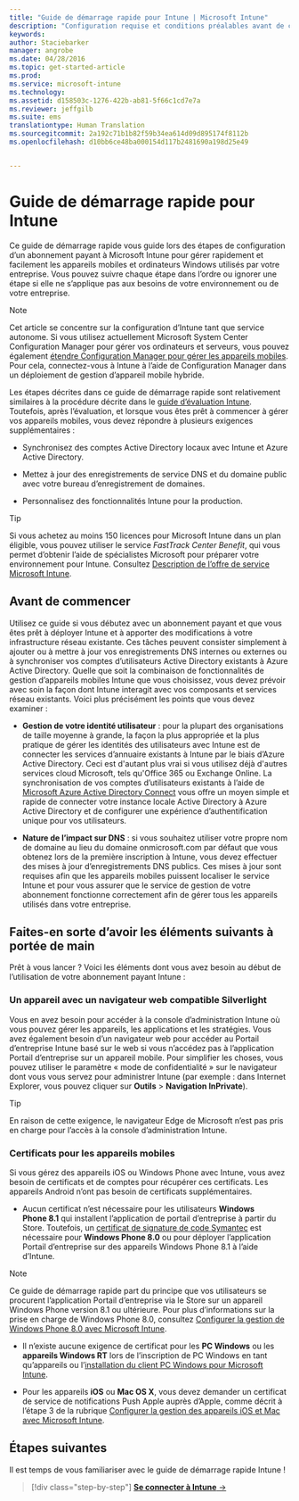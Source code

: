 ```yaml
---
title: "Guide de démarrage rapide pour Intune | Microsoft Intune"
description: "Configuration requise et conditions préalables avant de commencer à utiliser votre abonnement Intune"
keywords: 
author: Staciebarker
manager: angrobe
ms.date: 04/28/2016
ms.topic: get-started-article
ms.prod: 
ms.service: microsoft-intune
ms.technology: 
ms.assetid: d158503c-1276-422b-ab81-5f66c1cd7e7a
ms.reviewer: jeffgilb
ms.suite: ems
translationtype: Human Translation
ms.sourcegitcommit: 2a192c71b1b82f59b34ea614d09d895174f8112b
ms.openlocfilehash: d10bb6ce48ba000154d117b2481690a198d25e49


---
```



# Guide de démarrage rapide pour Intune
Ce guide de démarrage rapide vous guide lors des étapes de configuration d’un abonnement payant à Microsoft Intune pour gérer rapidement et facilement les appareils mobiles et ordinateurs Windows utilisés par votre entreprise. Vous pouvez suivre chaque étape dans l’ordre ou ignorer une étape si elle ne s’applique pas aux besoins de votre environnement ou de votre entreprise.

>[!NOTE]
>Cet article se concentre sur la configuration d’Intune tant que service autonome. Si vous utilisez actuellement Microsoft System Center Configuration Manager pour gérer vos ordinateurs et serveurs, vous pouvez également [étendre Configuration Manager pour gérer les appareils mobiles](https://technet.microsoft.com/library/jj884158.aspx). Pour cela, connectez-vous à Intune à l’aide de Configuration Manager dans un déploiement de gestion d’appareil mobile hybride.

Les étapes décrites dans ce guide de démarrage rapide sont relativement similaires à la procédure décrite dans le [guide d’évaluation Intune](/intune/understand-explore/get-started-with-a-30-day-trial-of-microsoft-intune). Toutefois, après l’évaluation, et lorsque vous êtes prêt à commencer à gérer vos appareils mobiles, vous devez répondre à plusieurs exigences supplémentaires :

-   Synchronisez des comptes Active Directory locaux avec Intune et Azure Active Directory.

-   Mettez à jour des enregistrements de service DNS et du domaine public avec votre bureau d’enregistrement de domaines.

-   Personnalisez des fonctionnalités Intune pour la production.

>[!TIP]
>Si vous achetez au moins 150 licences pour Microsoft Intune dans un plan éligible, vous pouvez utiliser le service *FastTrack Center Benefit*, qui vous permet d’obtenir l’aide de spécialistes Microsoft pour préparer votre environnement pour Intune. Consultez [Description de l’offre de service Microsoft Intune](https://technet.microsoft.com/library/mt228265.aspx).


## Avant de commencer
Utilisez ce guide si vous débutez avec un abonnement payant et que vous êtes prêt à déployer Intune et à apporter des modifications à votre infrastructure réseau existante. Ces tâches peuvent consister simplement à ajouter ou à mettre à jour vos enregistrements DNS internes ou externes ou à synchroniser vos comptes d’utilisateurs Active Directory existants à Azure Active Directory. Quelle que soit la combinaison de fonctionnalités de gestion d’appareils mobiles Intune que vous choisissez, vous devez prévoir avec soin la façon dont Intune interagit avec vos composants et services réseau existants. Voici plus précisément les points que vous devez examiner :

-   **Gestion de votre identité utilisateur** : pour la plupart des organisations de taille moyenne à grande, la façon la plus appropriée et la plus pratique de gérer les identités des utilisateurs avec Intune est de connecter les services d’annuaire existants à Intune par le biais d’Azure Active Directory. Ceci est d'autant plus vrai si vous utilisez déjà d'autres services cloud Microsoft, tels qu'Office 365 ou Exchange Online. La synchronisation de vos comptes d’utilisateurs existants à l’aide de [Microsoft Azure Active Directory Connect](https://www.microsoft.com/download/details.aspx?id=47594) vous offre un moyen simple et rapide de connecter votre instance locale Active Directory à Azure Active Directory et de configurer une expérience d’authentification unique pour vos utilisateurs.

-   **Nature de l’impact sur DNS** : si vous souhaitez utiliser votre propre nom de domaine au lieu du domaine onmicrosoft.com par défaut que vous obtenez lors de la première inscription à Intune, vous devez effectuer des mises à jour d’enregistrements DNS publics. Ces mises à jour sont requises afin que les appareils mobiles puissent localiser le service Intune et pour vous assurer que le service de gestion de votre abonnement fonctionne correctement afin de gérer tous les appareils utilisés dans votre entreprise.

## Faites-en sorte d’avoir les éléments suivants à portée de main
Prêt à vous lancer ? Voici les éléments dont vous avez besoin au début de l’utilisation de votre abonnement payant Intune :

### Un appareil avec un navigateur web compatible Silverlight
Vous en avez besoin pour accéder à la console d’administration Intune où vous pouvez gérer les appareils, les applications et les stratégies. Vous avez également besoin d’un navigateur web pour accéder au Portail d’entreprise Intune basé sur le web si vous n’accédez pas à l’application Portail d’entreprise sur un appareil mobile. Pour simplifier les choses, vous pouvez utiliser le paramètre « mode de confidentialité » sur le navigateur dont vous vous servez pour administrer Intune (par exemple : dans Internet Explorer, vous pouvez cliquer sur **Outils** &gt; **Navigation InPrivate**).

>[!TIP]
>En raison de cette exigence, le navigateur Edge de Microsoft n’est pas pris en charge pour l’accès à la console d’administration Intune.


### Certificats pour les appareils mobiles
Si vous gérez des appareils iOS ou Windows Phone avec Intune, vous avez besoin de certificats et de comptes pour récupérer ces certificats. Les appareils Android n’ont pas besoin de certificats supplémentaires.

- Aucun certificat n’est nécessaire pour les utilisateurs **Windows Phone 8.1** qui installent l’application de portail d’entreprise à partir du Store. Toutefois, un [certificat de signature de code Symantec](https://products.websecurity.symantec.com/orders/enrollment/microsoftCert.do) est nécessaire pour **Windows Phone 8.0** ou pour déployer l’application Portail d’entreprise sur des appareils Windows Phone 8.1 à l’aide d’Intune.

>[!NOTE]
>Ce guide de démarrage rapide part du principe que vos utilisateurs se procurent l’application Portail d’entreprise via le Store sur un appareil Windows Phone version 8.1 ou ultérieure. Pour plus d’informations sur la prise en charge de Windows Phone 8.0, consultez [Configurer la gestion de Windows Phone 8.0 avec Microsoft Intune](/Intune/deploy-use/set-up-windows-phone-8.0-management-with-microsoft-intune).

- Il n’existe aucune exigence de certificat pour les **PC Windows** ou les **appareils Windows RT** lors de l’inscription de PC Windows en tant qu’appareils ou l’[installation du client PC Windows pour Microsoft Intune](/intune/deploy-use/install-the-windows-pc-client-with-microsoft-intune).

- Pour les appareils **iOS** ou **Mac OS X**, vous devez demander un certificat de service de notifications Push Apple auprès d’Apple, comme décrit à l’étape 3 de la rubrique [Configurer la gestion des appareils iOS et Mac avec Microsoft Intune](/intune/deploy-use/set-up-ios-and-mac-management-with-microsoft-intune).

## Étapes suivantes
Il est temps de vous familiariser avec le guide de démarrage rapide Intune !

>[!div class="step-by-step"]
[**Se connecter à Intune** &rarr;](start-with-a-paid-subscription-to-microsoft-intune-step-1.md)



<!--HONumber=Jul16_HO4-->


